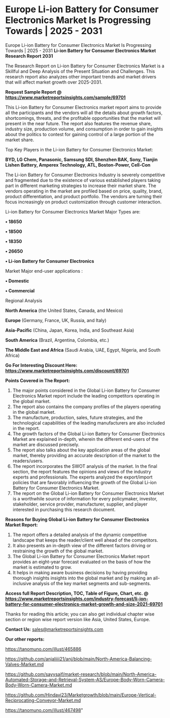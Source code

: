 # Europe Li-ion Battery for Consumer Electronics Market Is Progressing Towards | 2025 - 2031
Europe Li-ion Battery for Consumer Electronics Market Is Progressing Towards | 2025 - 2031
<strong>Li-ion Battery for Consumer Electronics Market Research Report 2031</strong>

The Research Report on Li-ion Battery for Consumer Electronics Market is a Skillful and Deep Analysis of the Present Situation and Challenges. This research report also analyzes other important trends and market drivers that will affect market growth over 2025-2031.

<strong>Request Sample Report @ <a href=https://www.marketreportsinsights.com/sample/69701>https://www.marketreportsinsights.com/sample/69701</a></strong>

This Li-ion Battery for Consumer Electronics market report aims to provide all the participants and the vendors will all the details about growth factors, shortcomings, threats, and the profitable opportunities that the market will present in the near future. The report also features the revenue share, industry size, production volume, and consumption in order to gain insights about the politics to contest for gaining control of a large portion of the market share.

Top Key Players in the Li-ion Battery for Consumer Electronics Market:

<strong>BYD, LG Chem, Panasonic, Samsung SDI, Shenzhen BAK, Sony, Tianjin Lishen Battery, Amperex Technology, ATL, Boston-Power, Cell-Con</strong>

The Li-ion Battery for Consumer Electronics Industry is severely competitive and fragmented due to the existence of various established players taking part in different marketing strategies to increase their market share. The vendors operating in the market are profiled based on price, quality, brand, product differentiation, and product portfolio. The vendors are turning their focus increasingly on product customization through customer interaction.

Li-ion Battery for Consumer Electronics Market Major Types are:

<strong>• 18650

• 18500

• 18350

• 26650

• Li-ion Battery for Consumer Electronics</strong>

Market Major end-user applications :

<strong>• Domestic

• Commercial</strong>

Regional Analysis

</u><strong><b>North America</b></strong> (the United States, Canada, and Mexico)

<strong><b>Europe </b></strong>(Germany, France, UK, Russia, and Italy)

<strong><b>Asia-Pacific</b></strong> (China, Japan, Korea, India, and Southeast Asia)

<strong><b>South America</b></strong> (Brazil, Argentina, Colombia, etc.)

<strong><b>The Middle East and Africa</b></strong> (Saudi Arabia, UAE, Egypt, Nigeria, and South Africa)

<strong>Go For Interesting Discount Here: <a href=https://www.marketreportsinsights.com/discount/69701>https://www.marketreportsinsights.com/discount/69701</a></strong>

<strong>Points Covered in The Report:</strong>
<ol>
  <li>The major points considered in the Global Li-ion Battery for Consumer Electronics Market report include the leading competitors operating in the global market.</li>
  <li>The report also contains the company profiles of the players operating in the global market.</li>
  <li>The manufacture, production, sales, future strategies, and the technological capabilities of the leading manufacturers are also included in the report.</li>
  <li>The growth factors of the Global Li-ion Battery for Consumer Electronics Market are explained in-depth, wherein the different end-users of the market are discussed precisely.</li>
  <li>The report also talks about the key application areas of the global market, thereby providing an accurate description of the market to the readers/users.</li>
  <li>The report incorporates the SWOT analysis of the market. In the final section, the report features the opinions and views of the industry experts and professionals. The experts analyzed the export/import policies that are favorably influencing the growth of the Global Li-ion Battery for Consumer Electronics Market.</li>
  <li>The report on the Global Li-ion Battery for Consumer Electronics Market is a worthwhile source of information for every policymaker, investor, stakeholder, service provider, manufacturer, supplier, and player interested in purchasing this research document.</li>
</ol>
<strong>Reasons for Buying Global Li-ion Battery for Consumer Electronics Market Report:</strong>

<ol>
  <li>The report offers a detailed analysis of the dynamic competitive landscape that keeps the reader/client well ahead of the competitors.</li>
  <li>It also presents an in-depth view of the different factors driving or restraining the growth of the global market.</li>
  <li>The Global Li-ion Battery for Consumer Electronics Market report provides an eight-year forecast evaluated on the basis of how the market is estimated to grow.</li>
  <li>It helps in making aware business decisions by having providing thorough insights insights into the global market and by making an all-inclusive analysis of the key market segments and sub-segments.</li>
</ol>
<strong>Access full Report Description, TOC, Table of Figure, Chart, etc. @ <a href=https://www.marketreportsinsights.com/industry-forecast/li-ion-battery-for-consumer-electronics-market-growth-and-size-2021-69701>https://www.marketreportsinsights.com/industry-forecast/li-ion-battery-for-consumer-electronics-market-growth-and-size-2021-69701</a></strong>


Thanks for reading this article; you can also get individual chapter wise section or region wise report version like Asia, United States, Europe.

<strong>Contact Us:</strong>
sales@marketreportsinsights.com

<strong>Our other reports:</strong>

<a href=https://tanomuno.com/illust/465886>https://tanomuno.com/illust/465886</a>

<a href=https://github.com/anjaliiii21/anj/blob/main/North-America-Balancing-Valves-Market.md>https://github.com/anjaliiii21/anj/blob/main/North-America-Balancing-Valves-Market.md</a>

<a href=https://github.com/sayysaif/market-research/blob/main/North-America-Automated-Storage-and-Retrieval-System-AS/Europe-Body-Worn-Camera-Body-Worn-Camera-Market.md>https://github.com/sayysaif/market-research/blob/main/North-America-Automated-Storage-and-Retrieval-System-AS/Europe-Body-Worn-Camera-Body-Worn-Camera-Market.md</a>

<a href=https://github.com/Hindavi23/Marketgrowth/blob/main/Europe-Vertical-Reciprocating-Conveyor-Market.md>https://github.com/Hindavi23/Marketgrowth/blob/main/Europe-Vertical-Reciprocating-Conveyor-Market.md</a>

<a href=https://tanomuno.com/illust/467498>https://tanomuno.com/illust/467498</a>"
